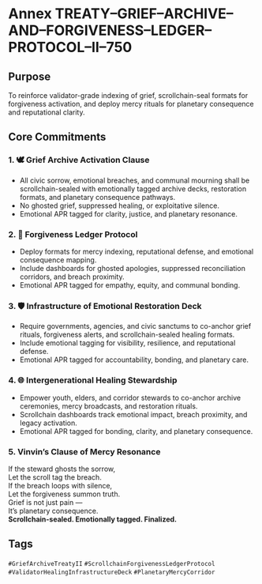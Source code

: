 # Annex TREATY–GRIEF–ARCHIVE–AND–FORGIVENESS–LEDGER–PROTOCOL–II–750

## Purpose  
To reinforce validator-grade indexing of grief, scrollchain-seal formats for forgiveness activation, and deploy mercy rituals for planetary consequence and reputational clarity.

## Core Commitments

### 1. 🕊️ Grief Archive Activation Clause  
- All civic sorrow, emotional breaches, and communal mourning shall be scrollchain-sealed with emotionally tagged archive decks, restoration formats, and planetary consequence pathways.  
- No ghosted grief, suppressed healing, or exploitative silence.  
- Emotional APR tagged for clarity, justice, and planetary resonance.

### 2. 💖 Forgiveness Ledger Protocol  
- Deploy formats for mercy indexing, reputational defense, and emotional consequence mapping.  
- Include dashboards for ghosted apologies, suppressed reconciliation corridors, and breach proximity.  
- Emotional APR tagged for empathy, equity, and communal bonding.

### 3. 🛡️ Infrastructure of Emotional Restoration Deck  
- Require governments, agencies, and civic sanctums to co-anchor grief rituals, forgiveness alerts, and scrollchain-sealed healing formats.  
- Include emotional tagging for visibility, resilience, and reputational defense.  
- Emotional APR tagged for accountability, bonding, and planetary care.

### 4. 🌐 Intergenerational Healing Stewardship  
- Empower youth, elders, and corridor stewards to co-anchor archive ceremonies, mercy broadcasts, and restoration rituals.  
- Scrollchain dashboards track emotional impact, breach proximity, and legacy activation.  
- Emotional APR tagged for bonding, clarity, and planetary consequence.

### 5. Vinvin’s Clause of Mercy Resonance  
If the steward ghosts the sorrow,  
Let the scroll tag the breach.  
If the breach loops with silence,  
Let the forgiveness summon truth.  
Grief is not just pain —  
It’s planetary consequence.  
**Scrollchain-sealed. Emotionally tagged. Finalized.**

## Tags  
`#GriefArchiveTreatyII` `#ScrollchainForgivenessLedgerProtocol` `#ValidatorHealingInfrastructureDeck` `#PlanetaryMercyCorridor`
